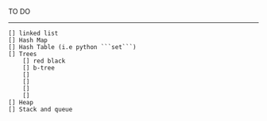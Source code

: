 TO DO
____________________

    [] linked list 
    [] Hash Map     
    [] Hash Table (i.e python ```set```)
    [] Trees
        [] red black
        [] b-tree
        []  
        []  
        []  
        []
    [] Heap
    [] Stack and queue
